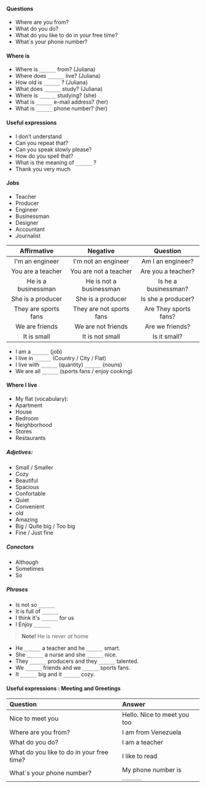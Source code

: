 #### Questions
- Where are you from?
- What do you do?
- What do you like to do in your free time?
- What´s your phone number?

#### Where is
- Where is `______`  from? (Juliana)
- Where does `______`  live? (Juliana)
- How old is `______` ? (Juliana)
- What does `______`  study? (Juliana)
- Where is `______` studying? (she)
- What is `______` e-mail address? (her)
- What is `______` phone number? (her)

#### Useful expressions
- I don’t understand
- Can you repeat that?
- Can you speak slowly please?
- How do you spell that?
- What is the meaning of `______` ?
- Thank you very much

#### Jobs
- Teacher
- Producer
- Engineer
- Businessman
- Designer
- Accountant
- Journalist

|Affirmative|Negative|Question|
|:-:|:-:|:-:|
|I'm an engineer|I'm not an engineer|Am I an engineer?|
|You are a teacher|You are not a teacher|Are you a teacher?|
|He is a businessman|He is not a businessman|Is he a businessman?|
|She is a producer|She is a producer|Is she a producer?|
|They are sports fans|They are not sports fans|Are They sports fans?|
|We are friends|We are not friends|Are we friends?|
|It is small|It is not small|Is it small?|

- I am a `______` (job)
- I live in `______` (Country / City / Flat)
- I live with `______` (quantity) `______` (nouns)
- We are all `______` (sports fans / enjoy cooking)

#### Where I live
- My flat (vocabulary):
- Apartment
- House
- Bedroom
- Neighborhood
- Stores
- Restaurants

##### Adjetives:
- Small / Smaller
- Cozy
- Beautiful
- Spacious
- Confortable
- Quiet
- Convenient
- old
- Amazing
- Big / Quite big / Too big
- Fine / Just fine

##### Conectors
- Although
- Sometimes
- So

##### Phrases
- Is not so `______`
- It is full of `______`
- I think it's `______` for us
- I Enjoy `______`

> **Note!** He is never _at_ home

- He `______` a teacher and he `______` smart.
- She `______` a nurse and she `______` nice.
- They `______` producers and they `______` talented.
- We `______` friends and we `______` sports fans.
- It `______` big and it `______` cozy.

#### Useful expressions : Meeting and Greetings

|Question|Answer|
|:-|:-|
|Nice to meet you|Hello. Nice to meet you too|
|Where are you from?|I am from Venezuela|
|What do you do?|I am a teacher|
|What do you like to do in your free time?|I like to read|
|What´s your phone number?|My phone number is `______`|

